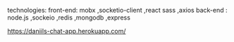 technologies: 
front-end: mobx ,socketio-client ,react sass ,axios
back-end : node.js ,sockeio ,redis ,mongodb ,express

https://daniils-chat-app.herokuapp.com/
